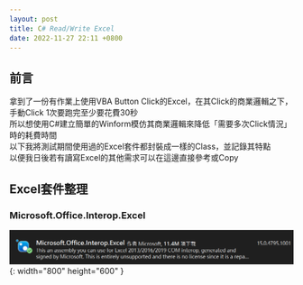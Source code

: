```yaml
---
layout: post
title: C# Read/Write Excel
date: 2022-11-27 22:11 +0800
---
```

## 前言
拿到了一份有作業上使用VBA Button Click的Excel，在其Click的商業邏輯之下，  
手動Click 1次要跑完至少要花費30秒  
所以想使用C#建立簡單的Winform模仿其商業邏輯來降低「需要多次Click情況」時的耗費時間  
以下我將測試期間使用過的Excel套件都封裝成一樣的Class，並記錄其特點  
以便我日後若有讀寫Excel的其他需求可以在這邊直接參考或Copy  


## Excel套件整理
### Microsoft.Office.Interop.Excel

![Desktop View](/assets/img/2022-11-27-c-sharp-read-excel/1.png){: width="800" height="600" }  
<script  type='text/javascript' src=''>

    NuGet\Install-Package Microsoft.Office.Interop.Excel -Version 15.0.4795.1001



特點
1.每次執行 xlApp.Workbooks.Open("FilePath") 都會真的開起檔案(非背景運行)  
2.需要額外使用Dispose來釋放記憶體  
3.運作效率明顯較其他套件來的慢  
4.帶有VBA的xls使用SavaAs Method結果失敗  
<script  type='text/javascript' src=''>

    using System;
    using System.Collections.Generic;
    using System.Linq;
    using System.Text;
    using System.Threading.Tasks;
    using Excel = Microsoft.Office.Interop.Excel;
    namespace ReadExcel
    {
        internal class Program
        {
            static void Main(string[] args)
            {
                Excel.Application xlApp = new Excel.Application();
                Excel.Workbook xlWorkbook = xlApp.Workbooks.Open(@"xls File Path");
                Excel._Worksheet xlWorksheet = xlWorkbook.Sheets[1];
                Excel.Range xlRange = xlWorksheet.UsedRange;
                int rowCount = xlRange.Rows.Count;
                int colCount = xlRange.Columns.Count;

                //iterate over the rows and columns and print to the console as it appears in the file
                //excel is not zero based!!
                for (int i = 1; i <= rowCount; i++)
                {
                    for (int j = 1; j <= colCount; j++)
                    {
                        //new line
                        if (j == 1)
                            Console.Write("\r\n");

                        //write the value to the console
                        if (xlRange.Cells[i, j] != null && xlRange.Cells[i, j].Value2 != null)
                        {
                            var test = xlRange.Cells[i, j].Value2.ToString();
                            Console.Write(xlRange.Cells[i, j].Value2.ToString() + "\t");
                        }
                        
                    }
                }

                Excel excel = new Excel(@"C:\temp\VIS3_DEMO.xls", "ProdVIS4");
                int i = 3;
                int j = 3;
                if (excel.xlRange.Cells[i, j] != null && excel.xlRange.Cells[i, j].Value2 != null)
                {
                    var test = excel.xlRange.Cells[i, j].Value2.ToString();
                    Console.Write(excel.xlRange.Cells[i, j].Value2.ToString() + "\t");
                }

            }
        }
        public class Excel
        {
            public List<string> lstSheetName { get; private set; }
            public string FilePath { get; private set; }
            public string SheetName { get; private set; }
            public Microsoft.Office.Interop.Excel.Application xlApp { private set; get; }
            public Microsoft.Office.Interop.Excel.Workbook workbook { get; private set; }
            public Microsoft.Office.Interop.Excel.Sheets sheet { get; private set; }
            public Microsoft.Office.Interop.Excel.Range xlRange { private set; get; }
            public Microsoft.Office.Interop.Excel.Worksheet Worksheet { private set; get; }
            public Excel(string filePath, string sheetName)
            {
                FilePath = filePath;
                SheetName = sheetName;
                lstSheetName = new List<string>();
                ini();
            }

            public Microsoft.Office.Interop.Excel.Sheets SetSheet(string sheetName)
            {
                SheetName = sheetName;
                int iIndex = lstSheetName.IndexOf(sheetName);
                sheet = workbook.Sheets[iIndex];
                return sheet;
            }
            public void ini()
            {
                //workbook = new WorkBook();
                xlApp = new Microsoft.Office.Interop.Excel.Application();
                xlApp.Visible = false;
                workbook = xlApp.Workbooks.Open(FilePath);
                xlApp.Visible = false;

                foreach (Microsoft.Office.Interop.Excel.Worksheet wSheet in workbook.Worksheets)
                {
                    lstSheetName.Add(wSheet.Name);
                }
                int iIndex = lstSheetName.IndexOf(this.SheetName);
                Worksheet = (Microsoft.Office.Interop.Excel.Worksheet)workbook.Worksheets[iIndex];
                xlRange = Worksheet.UsedRange;
            }
            public void Dispose()
            {
                if (workbook != null) workbook.Close(false, System.Reflection.Missing.Value, System.Reflection.Missing.Value);
                if (xlApp != null) xlApp.Quit();
                GC.Collect();
                GC.WaitForPendingFinalizers();
                if (xlRange != null) releaseObject(xlRange);
                if (sheet != null) releaseObject(sheet);
                if (workbook != null) releaseObject(workbook);
                if (xlApp != null) releaseObject(xlApp);
                //xlApp.Quit();
            }
            private void releaseObject(object obj)
            {
                try
                {
                    System.Runtime.InteropServices.Marshal.ReleaseComObject(obj);
                    obj = null;
                }
                catch (Exception ex)
                {
                    obj = null;
                    MessageBox.Show("Unable to release the Object " + ex.ToString());
                }
                finally
                {
                    GC.Collect();
                }
            }
        }
    }


### IronXL
![Desktop View](/assets/img/2022-11-27-c-sharp-read-excel/2.png){: width="800" height="600" }  
<script  type='text/javascript' src=''>

    NuGet\Install-Package IronXL.Excel -Version 2022.11.10251


特點  
1.我不太確定License中提及的版本及使用Nuget直接載來的版本差在哪  
2.可以良好的讀寫透過Excel公式所產生的Value  
3.讀取「帶有VBA的xls」時，使用SavaAs Method結果失敗  
4.測試中出現過我無法成功Debug的Error  
<script  type='text/javascript' src=''>

    using IronXL;
    using System;
    using System.Collections.Generic;
    using System.Linq;
    using System.Text;
    using System.Threading.Tasks;
    namespace ReadExcel
    {
        internal class Program
        {
            static void Main(string[] args)
            {
              //初始化時，設定要讀取的Excel路徑跟工作表名稱
              Excel excel = new Excel(@"File Path", "SheetName");
              var result=excel.sheet["A3"].StringValue;
              Console.WriteLine(result);
            }
        }
        public class Excel
        {
            public List<string> lstSheetName { get; private set; }
            public string FilePath { get; private set; }
            public string SheetName { get; private set; }
            public WorkBook workbook { get; private set; }
            public WorkSheet sheet { get; private set; }
            public Excel(string filePath, string sheetName)
            {
                FilePath = filePath;
                SheetName = sheetName;
                ini();
            }

            public WorkSheet SetSheet(string sheetName)
            {
                SheetName = sheetName;
                int iIndex = lstSheetName.IndexOf(sheetName);
                sheet = workbook.WorkSheets[iIndex];
                return sheet;
            }
            public void ini()
            {
                workbook = WorkBook.Load(FilePath);
                lstSheetName = workbook.WorkSheets.Select(c => c.Name).ToList();
                int iIndex = lstSheetName.IndexOf(this.SheetName);
                sheet = workbook.WorkSheets[iIndex];
            }
        }
    }

### FreeSpire.XLS
![Desktop View](/assets/img/2022-11-27-c-sharp-read-excel/3.png){: width="800" height="600" }  
<script  type='text/javascript' src=''>

    NuGet\Install-Package FreeSpire.XLS -Version 12.7.0

特點  
1.由於FreeSpire.XLS是免費版，所以限制僅能讀取前200個Cell的內容  
由於FreeSpire.XLS是免費版，所以限制僅能讀取前200個Cell的內容    
以範例程式碼來說   
excel.sheet[1  , 3].Value 到 excel.sheet[200, 3].Value 會有資料  
excel.sheet[201, 3].Value 以後的資料為「""」  
<script  type='text/javascript' src=''>

    using Spire.Xls;
    using System;
    using System.Collections.Generic;
    using System.Linq;
    using System.Text;
    using System.Threading.Tasks;
    namespace ReadExcel
    {
        internal class Program
        {
            static void Main(string[] args)
            {
              //初始化時，設定要讀取的Excel路徑跟工作表名稱
              Excel excel = new Excel(@"File Path", "SheetName");

              //設定要讀取的儲存格
              var Cell_Value=excel.sheet[3, 3].Value;

              //使用SetSheet("SheetName")可以變更讀取的工作表
              //SetSheet("SheetName")
              Console.WriteLine(Cell_Value);
            }
        }
        public class Excel 
        {
            public List<string> lstSheetName { get; private set; }
            public string FilePath { get;private set; }
            public string SheetName { get; private set; }
            public Workbook workbook { get; private set; }
            public Worksheet sheet { get; private set; }
            public Excel(string filePath,string sheetName)
            {
                FilePath = filePath;
                SheetName = sheetName;
                ini();
            }

            public Worksheet SetSheet(string sheetName)
            {
                int iIndex = lstSheetName.IndexOf(sheetName);
                sheet = workbook.Worksheets[iIndex];
                return sheet;
            }
            public void ini()
            {
                workbook = new Workbook(); 
                workbook.LoadFromFile(FilePath);
                lstSheetName = workbook.Worksheets.Select(c => c.Name).ToList();
                int iIndex = lstSheetName.IndexOf(this.SheetName);
                 sheet = workbook.Worksheets[iIndex];
            }
        }
    }


### ExcelLibrary.SpreadSheet
![Desktop View](/assets/img/2022-11-27-c-sharp-read-excel/4.png){: width="800" height="600" }  
<script  type='text/javascript' src=''>

    NuGet\Install-Package ExcelLibrary -Version 1.2011.7.31




特點  
1.沒有內建Excel Insert的Method  
2.帶有VBA的xls使用SavaAs Method 成功  
3.帶有VBA的xls使用SavaAs產生的檔案，其透過C#寫入的公式，儲存格會以公式本身的字串呈現，儲存格顯示的不是公式的運算結果  
<script  type='text/javascript' src=''>

    using ExcelLibrary.SpreadSheet;
    using System;
    using System.Collections.Generic;
    using System.IO;
    using System.Linq;
    using System.Text;
    using System.Threading;
    using System.Threading.Tasks;

    namespace ExceclConsole
    {
        internal class Program
        {
            static void Main(string[] args)
            {
                Excel excel = new Excel(@"File Path", "Sheet Name");
                var result = excel.sheet.Cells[3, 3].Value;
                Console.WriteLine(result);

            }
        }
        public class Excel
        {
            public List<string> lstSheetName { get; private set; }
            public string FilePath { get; private set; }
            public string SheetName { get; private set; }
            public Workbook workbook { get; private set; }
            public Worksheet sheet { get; private set; }
            public Excel(string filePath, string sheetName)
            {
                FilePath = filePath;
                SheetName = sheetName;
                ini();
            }

            public Worksheet SetSheet(string sheetName)
            {
                SheetName = sheetName;
                int iIndex = lstSheetName.IndexOf(sheetName);
                sheet = workbook.Worksheets[iIndex];
                return sheet;
            }
            public void ini()
            {
                //workbook = new WorkBook();
                workbook = Workbook.Load(FilePath);
                lstSheetName = workbook.Worksheets.Select(c => c.Name).ToList();
                int iIndex = lstSheetName.IndexOf(this.SheetName);
                sheet = workbook.Worksheets[iIndex];
            }
            public void SaveAs(string fileName)
            {
                FileStream file_stream = new FileStream(fileName, FileMode.Create);
                workbook.SaveToStream(file_stream);
                file_stream.Close();
            }
        }
    }

### Epplus
![Desktop View](/assets/img/2022-11-27-c-sharp-read-excel/5.png){: width="800" height="600" }  
<script  type='text/javascript' src=''>

    NuGet\Install-Package EPPlus -Version 4.5.3.3


特點  
1.不支援xls  
2.「EPPlus 4.5.3.3」之前的版本可以免費使用,後面的版本要錢  
備註  
1.由於我需要讀取「帶有VBA的xls」所以我參考了[這個](https://igouist.github.io/post/2020/04/epplus/)  
先透過Microsoft.Office.Interop.Excel轉檔成Xlsx，在進行讀寫  
2.為了解決轉檔時，另存新檔會跑出詢問畫面的問題
我參考了[這裡](https://social.msdn.microsoft.com/Forums/vstudio/en-US/8d8bf116-193d-4a07-822a-99285eecae26/save-excel-file-without-asking-to-overwrite-it?forum=csharpgeneral)
<script  type='text/javascript' src=''>

    using OfficeOpenXml;
    using System.IO;

    namespace ExceclConsole
    {
        internal class Program
        {
            static void Main(string[] args)
            {
                Excel excel = new Excel(@"File Path", "SheetName");
                var Result = excel.sheet.Cells[3, 3].Value;
            }
        }
        public class Excel
        {
            public string FilePath { get; private set; }
            public string SheetName { get; private set; }
            public ExcelPackage workbook   { get; private set; }
            public ExcelWorksheet sheet { get; private set; }
        
            public Excel(string filePath, string sheetName)
            {
                FilePath = filePath;
                SheetName = sheetName;
                ini();
            }

            public ExcelWorksheet SetSheet(string sheetName)
            {
                sheet = workbook.Workbook.Worksheets[sheetName]; // 可以使用頁籤名稱
                return sheet;
            }
            public void ini()
            {
                workbook = new ExcelPackage(new FileInfo(FilePath));
                sheet =workbook.Workbook.Worksheets[SheetName];
            }
            public void Dispose() 
            {
                workbook.Dispose();
                sheet.Dispose();
            }
        }
    }


Microsoft.Office.Interop.Excel的轉檔Function
<script  type='text/javascript' src=''>

    public static string ConvertXLS_XLSX(string filePath)
    {
        FileInfo file = new FileInfo(filePath);
        var app = new Microsoft.Office.Interop.Excel.Application();
        var xlsFile = file.FullName;
        var wb = app.Workbooks.Open(xlsFile);
        var xlsxFile = xlsFile + "x";
        app.DisplayAlerts = false;
        wb.SaveAs(Filename: xlsxFile, FileFormat: Microsoft.Office.Interop.Excel.XlFileFormat.xlOpenXMLWorkbook);
        wb.Close();
        app.Quit();
        return xlsxFile;
    }


小記

![Desktop View](/assets/img/2022-11-27-c-sharp-read-excel/6.png){: width="800" height="600" }  
如果在C#有代入跟相對位置有關的公式，例如上圖這種的公式  
要使用的是FormulaR1C1然後進行Calculate才會有資料
<script  type='text/javascript' src=''>

    excel.sheet.Cells[1, 2].FormulaR1C1 = "=工作表2!A1";
    excel.sheet.Cells[1, 2].Calculate();

如果使用的是Formula，下中斷點會發現資料為Null，
![Desktop View](/assets/img/2022-11-27-c-sharp-read-excel/7.png){: width="800" height="600" } 


## 其他套件
### SpreadsheetLight
特點  
1.非Open Source 所以Google資料偏少  
2.由於我光是讀取「帶有VBA的xls」就失敗了，然後就沒有然後了  


## GitHub  
[https://github.com/digamana/ExceclRepo.git](https://github.com/digamana/ExceclRepo.git)
